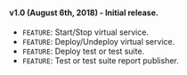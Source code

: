 #### v1.0 (August 6th, 2018) - Initial release.

- `FEATURE`: Start/Stop virtual service.
- `FEATURE`: Deploy/Undeploy virtual service.
- `FEATURE`: Deploy test or test suite.
- `FEATURE`: Test or test suite report publisher.

